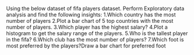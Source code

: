 Using the below dataset of fifa players dataset. Perform Exploratory data analysis and find the following insights:
1.Which country has the most number of players
2.Plot a bar chart of 5 top countries with the most number of players. 
3.Which player has the highest salary? 
4.Plot a histogram to get the salary range of the players. 
5.Who is the tallest player in the fifa? 
6.Which club has the most number of players?
7.Which foot is most preferred by the players?Draw a bar chart for preferred foot 
